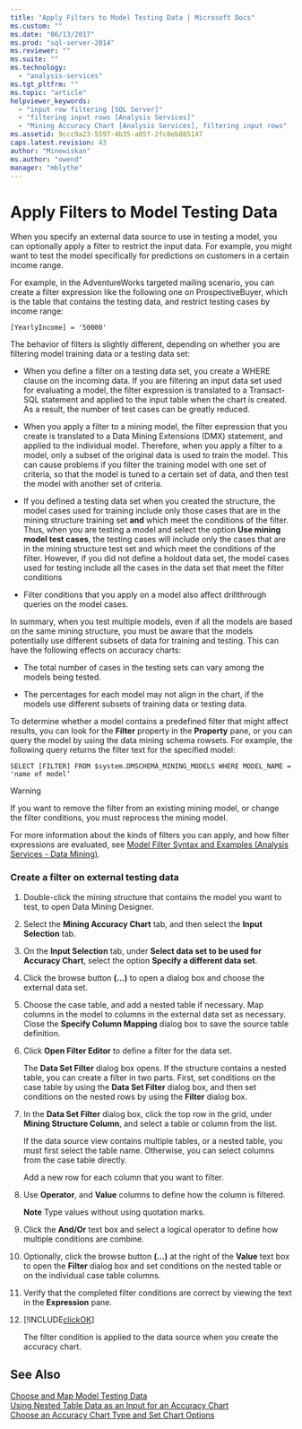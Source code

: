 ```yaml
---
title: "Apply Filters to Model Testing Data | Microsoft Docs"
ms.custom: ""
ms.date: "06/13/2017"
ms.prod: "sql-server-2014"
ms.reviewer: ""
ms.suite: ""
ms.technology: 
  - "analysis-services"
ms.tgt_pltfrm: ""
ms.topic: "article"
helpviewer_keywords: 
  - "input row filtering [SQL Server]"
  - "filtering input rows [Analysis Services]"
  - "Mining Accuracy Chart [Analysis Services], filtering input rows"
ms.assetid: 9ccc9a23-5597-4b35-a05f-2fc8eb885147
caps.latest.revision: 43
author: "Minewiskan"
ms.author: "owend"
manager: "mblythe"
---
```

# Apply Filters to Model Testing Data
  When you specify an external data source to use in testing a model, you can optionally apply a filter to restrict the input data. For example, you might want to test the model specifically for predictions on customers in a certain income range.  
  
 For example, in the AdventureWorks targeted mailing scenario, you can create a filter expression like the following one on ProspectiveBuyer, which is the table that contains the testing data, and restrict testing cases by income range:  
  
 `[YearlyIncome] = '50000'`  
  
 The behavior of filters is slightly different, depending on whether you are filtering model training data or a testing data set:  
  
-   When you define a filter on a testing data set, you create a WHERE clause on the incoming data. If you are filtering an input data set used for evaluating a model, the filter expression is translated to a Transact-SQL statement and applied to the input table when the chart is created. As a result, the number of test cases can be greatly reduced.  
  
-   When you apply a filter to a mining model, the filter expression that you create is translated to a Data Mining Extensions (DMX) statement, and applied to the individual model. Therefore, when you apply a filter to a model, only a subset of the original data is used to train the model. This can cause problems if you filter the training model with one set of criteria, so that the model is tuned to a certain set of data, and then test the model with another set of criteria.  
  
-   If you defined a testing data set when you created the structure, the model cases used for training include only those cases that are in the mining structure training set **and** which meet the conditions of the filter. Thus, when you are testing a model and select the option **Use mining model test cases**, the testing cases will include only the cases that are in the mining structure test set and which meet the conditions of the filter. However, if you did not define a holdout data set, the model cases used for testing include all the cases in the data set that meet the filter conditions  
  
-   Filter conditions that you apply on a model also affect drillthrough queries on the model cases.  
  
 In summary, when you test multiple models, even if all the models are based on the same mining structure, you must be aware that the models potentially use different subsets of data for training and testing. This can have the following effects on accuracy charts:  
  
-   The total number of cases in the testing sets can vary among the models being tested.  
  
-   The percentages for each model may not align in the chart, if the models use different subsets of training data or testing data.  
  
 To determine whether a model contains a predefined filter that might affect results, you can look for the **Filter** property in the **Property** pane, or you can query the model by using the data mining schema rowsets. For example, the following query returns the filter text for the specified model:  
  
 `SELECT [FILTER] FROM $system.DMSCHEMA_MINING_MODELS WHERE MODEL_NAME = 'name of model’`  
  
> [!WARNING]  
>  If you want to remove the filter from an existing mining model, or change the filter conditions, you must reprocess the mining model.  
  
 For more information about the kinds of filters you can apply, and how filter expressions are evaluated, see [Model Filter Syntax and Examples &#40;Analysis Services - Data Mining&#41;](../../2014/analysis-services/model-filter-syntax-and-examples-analysis-services-data-mining.md).  
  
### Create a filter on external testing data  
  
1.  Double-click the mining structure that contains the model you want to test, to open Data Mining Designer.  
  
2.  Select the **Mining Accuracy Chart** tab, and then select the **Input Selection** tab.  
  
3.  On the **Input Selection** tab, under **Select data set to be used for Accuracy Chart**, select the option **Specify a different data set**.  
  
4.  Click the browse button **(…)** to open a dialog box and choose the external data set.  
  
5.  Choose the case table, and add a nested table if necessary. Map columns in the model to columns in the external data set as necessary. Close the **Specify Column Mapping** dialog box to save the source table definition.  
  
6.  Click **Open Filter Editor** to define a filter for the data set.  
  
     The **Data Set Filter** dialog box opens. If the structure contains a nested table, you can create a filter in two parts. First, set conditions on the case table by using the **Data Set Filter** dialog box, and then set conditions on the nested rows by using the **Filter** dialog box.  
  
7.  In the **Data Set Filter** dialog box, click the top row in the grid, under **Mining Structure Column**, and select a table or column from the list.  
  
     If the data source view contains multiple tables, or a nested table, you must first select the table name. Otherwise, you can select columns from the case table directly.  
  
     Add a new row for each column that you want to filter.  
  
8.  Use **Operator**, and **Value** columns to define how the column is filtered.  
  
     **Note** Type values without using quotation marks.  
  
9. Click the **And/Or** text box and select a logical operator to define how multiple conditions are combine.  
  
10. Optionally, click the browse button **(…)** at the right of the **Value** text box to open the **Filter** dialog box and set conditions on the nested table or on the individual case table columns.  
  
11. Verify that the completed filter conditions are correct by viewing the text in the **Expression** pane.  
  
12. [!INCLUDE[clickOK](../includes/clickok-md.md)]  
  
     The filter condition is applied to the data source when you create the accuracy chart.  
  
## See Also  
 [Choose and Map Model Testing Data](../../2014/analysis-services/choose-and-map-model-testing-data.md)   
 [Using Nested Table Data as an Input for an Accuracy Chart](../../2014/analysis-services/using-nested-table-data-as-an-input-for-an-accuracy-chart.md)   
 [Choose an Accuracy Chart Type and Set Chart Options](../../2014/analysis-services/choose-an-accuracy-chart-type-and-set-chart-options.md)  
  
  